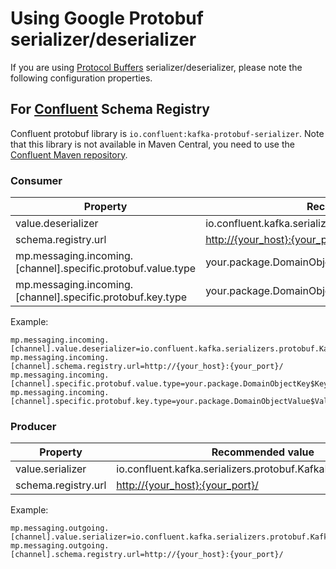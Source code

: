 # Using Google Protobuf serializer/deserializer

If you are using [Protocol
Buffers](https://developers.google.com/protocol-buffers/)
serializer/deserializer, please note the following configuration
properties.

## For [Confluent](https://docs.confluent.io/platform/current/schema-registry/serdes-develop/serdes-protobuf.html#serdes-and-formatter-protobuf) Schema Registry

Confluent protobuf library is `io.confluent:kafka-protobuf-serializer`.
Note that this library is not available in Maven Central, you need to
use the [Confluent Maven
repository](https://docs.confluent.io/clients-kafka-java/current/overview.html).

### Consumer

| Property                                                       | Recommended value                                                  |
|----------------------------------------------------------------|--------------------------------------------------------------------|
| value.deserializer                                             | io.confluent.kafka.serializers.protobuf.KafkaProtobufDeserializer  |
| schema.registry.url                                            | [http://{your_host}:{your_port}/](http://{your_host}:{your_port}/) |
| mp.messaging.incoming.\[channel\].specific.protobuf.value.type | your.package.DomainObjectKey$Key                                   |
| mp.messaging.incoming.\[channel\].specific.protobuf.key.type   | your.package.DomainObjectValue$Value                               |

Example:

    mp.messaging.incoming.[channel].value.deserializer=io.confluent.kafka.serializers.protobuf.KafkaProtobufDeserializer
    mp.messaging.incoming.[channel].schema.registry.url=http://{your_host}:{your_port}/
    mp.messaging.incoming.[channel].specific.protobuf.value.type=your.package.DomainObjectKey$Key
    mp.messaging.incoming.[channel].specific.protobuf.key.type=your.package.DomainObjectValue$Value

### Producer

| Property            | Recommended value                                                  |
|---------------------|--------------------------------------------------------------------|
| value.serializer    | io.confluent.kafka.serializers.protobuf.KafkaProtobufSerializer    |
| schema.registry.url | [http://{your_host}:{your_port}/](http://{your_host}:{your_port}/) |

Example:

    mp.messaging.outgoing.[channel].value.serializer=io.confluent.kafka.serializers.protobuf.KafkaProtobufSerializer
    mp.messaging.outgoing.[channel].schema.registry.url=http://{your_host}:{your_port}/
